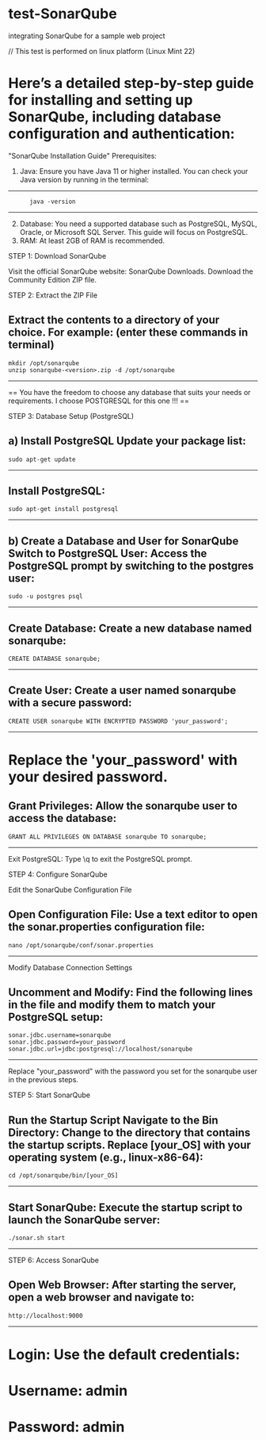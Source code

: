 # test-SonarQube
integrating SonarQube for a sample web project

// This test is performed on linux platform (Linux Mint 22)

# Here’s a detailed step-by-step guide for installing and setting up SonarQube, including database configuration and authentication:

"SonarQube Installation Guide"
  Prerequisites:
   1. Java: Ensure you have Java 11 or higher installed.
  You can check your Java version by running in the terminal:
 ----------------------------------------------------------------------------
          java -version
 ----------------------------------------------------------------------------
 
   2. Database: You need a supported database such as PostgreSQL, MySQL, Oracle, or Microsoft SQL Server. This guide will focus on PostgreSQL.
   3. RAM: At least 2GB of RAM is recommended.

STEP 1: Download SonarQube

  Visit the official SonarQube website: SonarQube Downloads.
  Download the Community Edition ZIP file.

STEP 2: Extract the ZIP File

  Extract the contents to a directory of your choice. For example: (enter these commands in terminal)
----------------------------------------------------------------------------------
    mkdir /opt/sonarqube
    unzip sonarqube-<version>.zip -d /opt/sonarqube
----------------------------------------------------------------------------------

== You have the freedom to choose any database that suits your needs or requirements. I choose POSTGRESQL for this one !!! ==

STEP 3: Database Setup (PostgreSQL)

 a) Install PostgreSQL
   Update your package list:
----------------------------------------------------------------------------------
    sudo apt-get update
----------------------------------------------------------------------------------

   Install PostgreSQL:
----------------------------------------------------------------------------------
    sudo apt-get install postgresql
----------------------------------------------------------------------------------

b) Create a Database and User for SonarQube
   Switch to PostgreSQL User: Access the PostgreSQL prompt by switching to the postgres user:
----------------------------------------------------------------------------------
    sudo -u postgres psql
----------------------------------------------------------------------------------

  Create Database: Create a new database named sonarqube:
----------------------------------------------------------------------------------
    CREATE DATABASE sonarqube;
----------------------------------------------------------------------------------

  Create User: Create a user named sonarqube with a secure password:
----------------------------------------------------------------------------------
    CREATE USER sonarqube WITH ENCRYPTED PASSWORD 'your_password';
----------------------------------------------------------------------------------
# Replace the 'your_password' with your desired password.

  Grant Privileges: Allow the sonarqube user to access the database:
----------------------------------------------------------------------------------
    GRANT ALL PRIVILEGES ON DATABASE sonarqube TO sonarqube;
----------------------------------------------------------------------------------

 Exit PostgreSQL: Type \q to exit the PostgreSQL prompt.

STEP 4: Configure SonarQube
   
 Edit the SonarQube Configuration File
  
  Open Configuration File: Use a text editor to open the sonar.properties configuration file:
----------------------------------------------------------------------------------
    nano /opt/sonarqube/conf/sonar.properties
----------------------------------------------------------------------------------

  Modify Database Connection Settings

  Uncomment and Modify: Find the following lines in the file and modify them to match your PostgreSQL setup:
----------------------------------------------------------------------------------
    sonar.jdbc.username=sonarqube
    sonar.jdbc.password=your_password
    sonar.jdbc.url=jdbc:postgresql://localhost/sonarqube
----------------------------------------------------------------------------------

Replace "your_password" with the password you set for the sonarqube user in the previous steps.

STEP 5: Start SonarQube

  Run the Startup Script
 Navigate to the Bin Directory: Change to the directory that contains the startup scripts. Replace [your_OS] with your operating system (e.g., linux-x86-64):
-----------------------------------------------------------------------------------
    cd /opt/sonarqube/bin/[your_OS]
-----------------------------------------------------------------------------------

 Start SonarQube: Execute the startup script to launch the SonarQube server:
-----------------------------------------------------------------------------------
    ./sonar.sh start
-----------------------------------------------------------------------------------

STEP 6: Access SonarQube

  Open Web Browser: After starting the server, open a web browser and navigate to:
-----------------------------------------------------------------------------------
    http://localhost:9000
-----------------------------------------------------------------------------------

   # Login: Use the default credentials:
   # Username: admin
   # Password: admin
